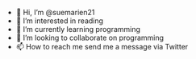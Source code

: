 - 👋 Hi, I’m @suemarien21
- 👀 I’m interested in reading
- 🌱 I’m currently learning programming
- 💞️ I’m looking to collaborate on programming
- 📫 How to reach me send me a message via Twitter

<!---
suemarien21/suemarien21 is a ✨ special ✨ repository because its `README.md` (this file) appears on your GitHub profile.
You can click the Preview link to take a look at your changes.
--->
